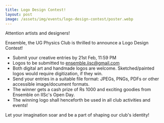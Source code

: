 ```yaml
---
title: Logo Design Contest!
layout: post
image: /assets/img/events/logo-design-contest/poster.webp
---
```



<!--more-->

Attention artists and designers!
 
Ensemble, the UG Physics Club is thrilled to announce a Logo Design Contest!
 
- Submit your creative entries by 21st Feb, 11:59 PM
- Logos to be submitted to ensemble.iisc@gmail.com
- Both digital art and handmade logos are welcome. Sketched/painted logos would require digitization, if they win.
- Send your entries in a suitable file format: JPEGs, PNGs, PDFs or other accessible image/document formats.
- The winner gets a cash prize of Rs 1000 and exciting goodies from Ensemble on IISc's Open Day.
- The winning logo shall henceforth be used in all club activities and events!
 
Let your imagination soar and be a part of shaping our club's identity!